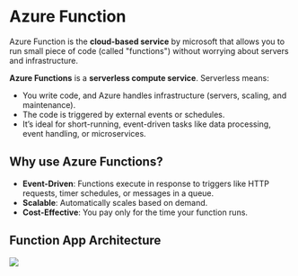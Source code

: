 # Azure Function

Azure Function is the **cloud-based service** by microsoft that allows you to run small piece of code (called "functions") without worrying about servers and infrastructure.

**Azure Functions** is a **serverless compute service**. Serverless means:
- You write code, and Azure handles infrastructure (servers, scaling, and maintenance).
- The code is triggered by external events or schedules.
- It’s ideal for short-running, event-driven tasks like data processing, event handling, or microservices.

## Why use Azure Functions?

- **Event-Driven**: Functions execute in response to triggers like HTTP requests, timer schedules, or messages in a queue.
- **Scalable**: Automatically scales based on demand.
- **Cost-Effective**: You pay only for the time your function runs.

## Function App Architecture

<img src="https://drive.google.com/uc?export=view&id=14_Q67adSir4Q7wPqIeDHNCB6o5ojfguY">
